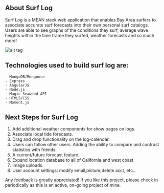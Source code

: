 About Surf Log
--------------

Surf Log is a MEAN stack web application that enables Bay Area surfers to associate accurate surf forecasts into their own personal surf catalogs.  Users are able to see graphs of the conditions they surf, average wave heights within the time frame they surfed, weather forecasts and so much more!  

![alt tag](https://cloud.githubusercontent.com/assets/12140339/12574021/bee0bf28-c3b4-11e5-8a99-2b3efd5da52b.png)


Technologies used to build surf log are:
----------------------------------------

    - MongoDB/Mongoose
    - Express
    - AngularJS
    - Node.js
    - Magic Seaweed API
    - HTML5/CSS
    - Moment.js
    
Next Steps for Surf Log
-----------------------

1)  Add additional weather components for show pages on logs.
2)  Associate local tide forecasts.
3)  Drag and drop functionality on the log-calendar.
4)  Users can follow other users.  Adding the ability to compare and contrast statistics with friends.
5)  A current/future forecast feature.
6)  Expand location database to all of California and west coast.
7)  Image uploads.
8)  User account settings: modify email,picture,delete acct, etc...


Any feedback is greatly appreciated!  If you like this project, please check in periodically as this is an active, on-going project of mine.

